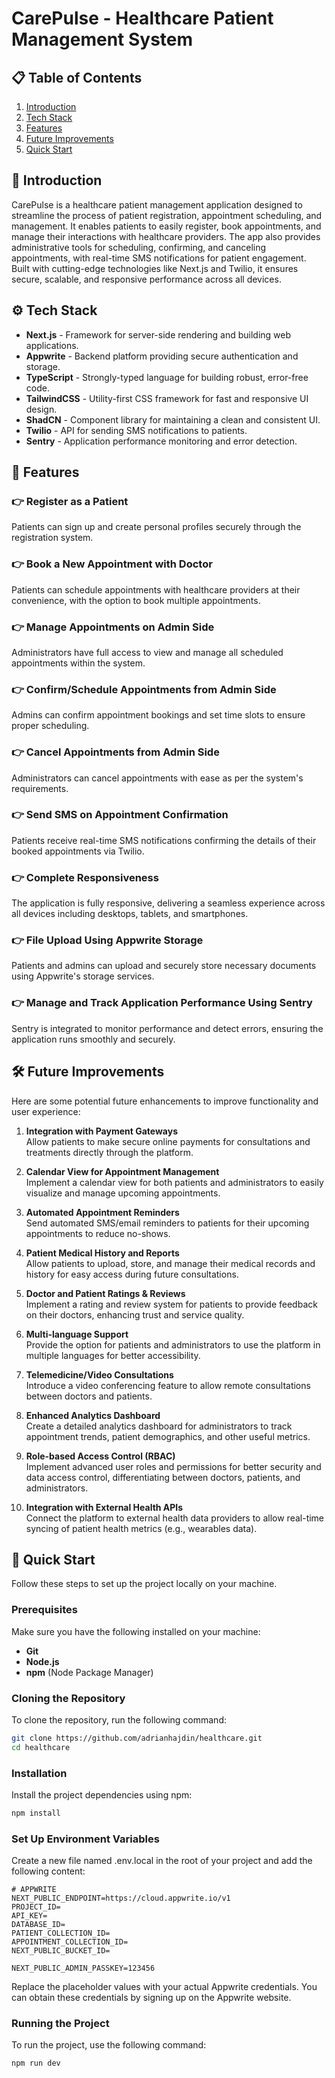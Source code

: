 # CarePulse - Healthcare Patient Management System

## 📋 Table of Contents
1. [Introduction](#introduction)
2. [Tech Stack](#tech-stack)
3. [Features](#features)
4. [Future Improvements](#future-improvements)
5. [Quick Start](#quick-start)

## 🤖 Introduction
CarePulse is a healthcare patient management application designed to streamline the process of patient registration, appointment scheduling, and management. It enables patients to easily register, book appointments, and manage their interactions with healthcare providers. The app also provides administrative tools for scheduling, confirming, and canceling appointments, with real-time SMS notifications for patient engagement. Built with cutting-edge technologies like Next.js and Twilio, it ensures secure, scalable, and responsive performance across all devices.

## ⚙️ Tech Stack
- **Next.js** - Framework for server-side rendering and building web applications.
- **Appwrite** - Backend platform providing secure authentication and storage.
- **TypeScript** - Strongly-typed language for building robust, error-free code.
- **TailwindCSS** - Utility-first CSS framework for fast and responsive UI design.
- **ShadCN** - Component library for maintaining a clean and consistent UI.
- **Twilio** - API for sending SMS notifications to patients.
- **Sentry** - Application performance monitoring and error detection.

## 🔋 Features

### 👉 Register as a Patient
Patients can sign up and create personal profiles securely through the registration system.

### 👉 Book a New Appointment with Doctor
Patients can schedule appointments with healthcare providers at their convenience, with the option to book multiple appointments.

### 👉 Manage Appointments on Admin Side
Administrators have full access to view and manage all scheduled appointments within the system.

### 👉 Confirm/Schedule Appointments from Admin Side
Admins can confirm appointment bookings and set time slots to ensure proper scheduling.

### 👉 Cancel Appointments from Admin Side
Administrators can cancel appointments with ease as per the system's requirements.

### 👉 Send SMS on Appointment Confirmation
Patients receive real-time SMS notifications confirming the details of their booked appointments via Twilio.

### 👉 Complete Responsiveness
The application is fully responsive, delivering a seamless experience across all devices including desktops, tablets, and smartphones.

### 👉 File Upload Using Appwrite Storage
Patients and admins can upload and securely store necessary documents using Appwrite's storage services.

### 👉 Manage and Track Application Performance Using Sentry
Sentry is integrated to monitor performance and detect errors, ensuring the application runs smoothly and securely.


## 🛠️ Future Improvements

Here are some potential future enhancements to improve functionality and user experience:

1. **Integration with Payment Gateways**  
   Allow patients to make secure online payments for consultations and treatments directly through the platform.

2. **Calendar View for Appointment Management**  
   Implement a calendar view for both patients and administrators to easily visualize and manage upcoming appointments.

3. **Automated Appointment Reminders**  
   Send automated SMS/email reminders to patients for their upcoming appointments to reduce no-shows.

4. **Patient Medical History and Reports**  
   Allow patients to upload, store, and manage their medical records and history for easy access during future consultations.

5. **Doctor and Patient Ratings & Reviews**  
   Implement a rating and review system for patients to provide feedback on their doctors, enhancing trust and service quality.

6. **Multi-language Support**  
   Provide the option for patients and administrators to use the platform in multiple languages for better accessibility.

7. **Telemedicine/Video Consultations**  
   Introduce a video conferencing feature to allow remote consultations between doctors and patients.

8. **Enhanced Analytics Dashboard**  
   Create a detailed analytics dashboard for administrators to track appointment trends, patient demographics, and other useful metrics.

9. **Role-based Access Control (RBAC)**  
   Implement advanced user roles and permissions for better security and data access control, differentiating between doctors, patients, and administrators.

10. **Integration with External Health APIs**  
    Connect the platform to external health data providers to allow real-time syncing of patient health metrics (e.g., wearables data).


## 🤸 Quick Start

Follow these steps to set up the project locally on your machine.

### Prerequisites

Make sure you have the following installed on your machine:

- **Git**
- **Node.js**
- **npm** (Node Package Manager)

### Cloning the Repository

To clone the repository, run the following command:

```bash
git clone https://github.com/adrianhajdin/healthcare.git
cd healthcare
```

### Installation

Install the project dependencies using npm:

```bash
npm install
```

### Set Up Environment Variables

Create a new file named .env.local in the root of your project and add the following content:

```plaintext
# APPWRITE
NEXT_PUBLIC_ENDPOINT=https://cloud.appwrite.io/v1
PROJECT_ID=
API_KEY=
DATABASE_ID=
PATIENT_COLLECTION_ID=
APPOINTMENT_COLLECTION_ID=
NEXT_PUBLIC_BUCKET_ID=

NEXT_PUBLIC_ADMIN_PASSKEY=123456
```

Replace the placeholder values with your actual Appwrite credentials. You can obtain these credentials by signing up on the Appwrite website.

### Running the Project

To run the project, use the following command:

```bash
npm run dev
```
